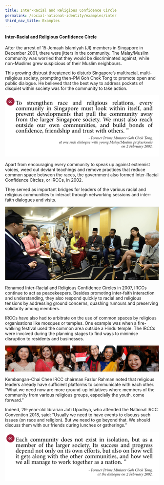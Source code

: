 ```yaml
---
title: Inter-Racial and Religious Confidence Circle
permalink: /social-national-identity/examples/inter
third_nav_title: Examples
---
```

#### Inter-Racial and Religious Confidence Circle

After the arrest of 15 Jemaah Islamiyah (JI) members in Singapore in December 2001, there were jitters in the community. The Malay/Muslim community was worried that they would be discriminated against, while non-Muslims grew suspicious of their Muslim neighbours.

This growing distrust threatened to disturb Singapore’s multiracial, multi-religious society, prompting then-PM Goh Chok Tong to promote open and public dialogue. He believed that the best way to address pockets of disquiet within society was for the community to take action.

![Alt text for image on Isomer site](/images/society/examples/social-quotes-17-2.png)

Apart from encouraging every community to speak up against extremist voices, weed out deviant teachings and remove practices that reduce common space between the races, the government also formed Inter-Racial Confidence Circles, or IRCCs, in 2002.

They served as important bridges for leaders of the various racial and religious communities to interact through networking sessions and inter-faith dialogues and visits.

![Alt text for image on Isomer site](/images/society/examples/IRCC-2.png)

Renamed Inter-Racial and Religious Confidence Circles in 2007, IRCCs continue to act as peacekeepers. Besides promoting inter-faith interaction and understanding, they also respond quickly to racial and religious tensions by addressing ground concerns, quashing rumours and preserving solidarity among members.

IRCCs have also had to arbitrate on the use of common spaces by religious organisations like mosques or temples. One example was when a fire-walking festival used the common area outside a Hindu temple. The IRCCs were involved during the planning stages to find ways to minimise disruption to residents and businesses.

![Alt text for image on Isomer site](/images/society/examples/Masthead-Community-Desktop-1440x246-2.png)

Kembangan-Chai Chee IRCC chairman Fazlur Rahman noted that religious leaders already have sufficient platforms to communicate with each other. “What we need now are more ground-up initiatives where members of the community from various religious groups, especially the youth, come forward.”

Indeed, 29-year-old librarian Joti Upadhya, who attended the National IRCC Convention 2018, said: “Usually we need to have events to discuss such issues (on race and religion). But we need to go beyond that. We should discuss them with our friends during lunches or gatherings.”

![Alt text for image on Isomer site](/images/society/examples/social-quotes-18.png)